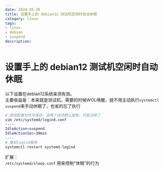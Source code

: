 ```yaml
---
date: 2024-05-26
title: 设置手上的 debian12 测试机空闲时自动休眠
category: linux
tags:
- linux
- debian
- suspend
description: 
---
```

# 设置手上的 debian12 测试机空闲时自动休眠
以下设置在debian12系统亲测有效。  
主要收益是：本来就是测试机，需要的时候WOL唤醒，就不用主动执行`systemctl suspend`来手动休眠了，也省的忘了执行
```sh
# 修改配置文件并保存，这两个选项默认就有，只是注释了
vim /etc/systemd/logind.conf
----
IdleAction=suspend
IdleActionSec=30min
----
# 重启logind服务
systemctl restart systemd-logind
```
扩展：  
`/etc/systemd/sleep.conf` 用来控制“休眠”的行为

